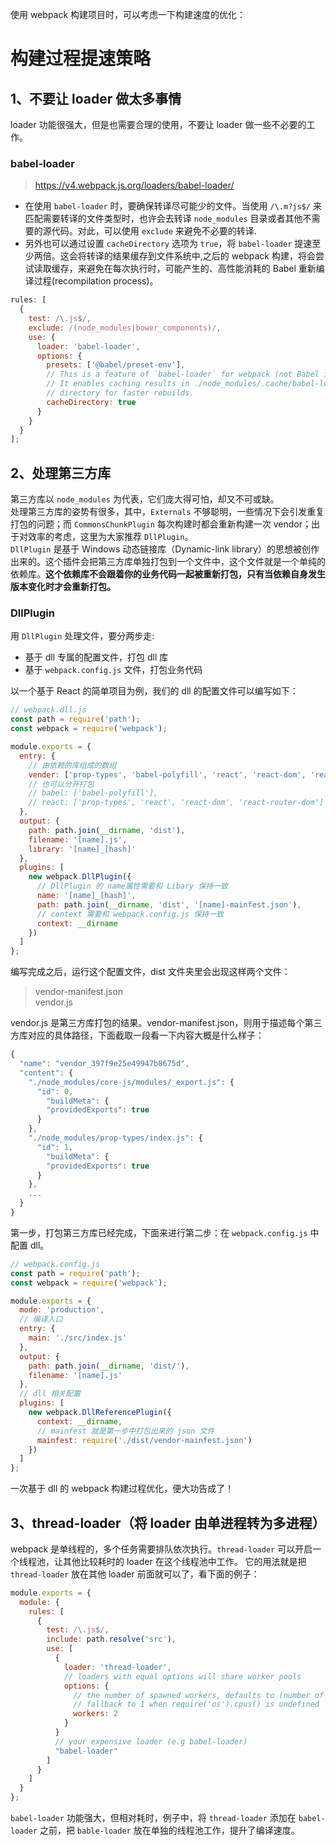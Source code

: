 使用 webpack 构建项目时，可以考虑一下构建速度的优化：

# 构建过程提速策略

## 1、不要让 loader 做太多事情

loader 功能很强大，但是也需要合理的使用，不要让 loader 做一些不必要的工作。

### babel-loader

> https://v4.webpack.js.org/loaders/babel-loader/

- 在使用 `babel-loader` 时，要确保转译尽可能少的文件。当使用 `/\.m?js$/` 来匹配需要转译的文件类型时，也许会去转译 `node_modules` 目录或者其他不需要的源代码。对此，可以使用 `exclude` 来避免不必要的转译.
- 另外也可以通过设置 `cacheDirectory` 选项为 `true`，将 `babel-loader` 提速至少两倍。这会将转译的结果缓存到文件系统中,之后的 webpack 构建，将会尝试读取缓存，来避免在每次执行时，可能产生的、高性能消耗的 Babel 重新编译过程(recompilation process)。

```js
rules: [
  {
    test: /\.js$/,
    exclude: /(node_modules|bower_components)/,
    use: {
      loader: 'babel-loader',
      options: {
        presets: ['@babel/preset-env'],
        // This is a feature of `babel-loader` for webpack (not Babel itself).
        // It enables caching results in ./node_modules/.cache/babel-loader/
        // directory for faster rebuilds.
        cacheDirectory: true
      }
    }
  }
];
```

## 2、处理第三方库

第三方库以 `node_modules` 为代表，它们庞大得可怕，却又不可或缺。  
处理第三方库的姿势有很多，其中，`Externals` 不够聪明，一些情况下会引发重复打包的问题；而 `CommonsChunkPlugin` 每次构建时都会重新构建一次 vendor；出于对效率的考虑，这里为大家推荐 `DllPlugin`。  
`DllPlugin` 是基于 Windows 动态链接库（Dynamic-link library）的思想被创作出来的。这个插件会把第三方库单独打包到一个文件中，这个文件就是一个单纯的依赖库。**这个依赖库不会跟着你的业务代码一起被重新打包，只有当依赖自身发生版本变化时才会重新打包。**

### DllPlugin

用 `DllPlugin` 处理文件，要分两步走:

- 基于 dll 专属的配置文件，打包 dll 库
- 基于 `webpack.config.js` 文件，打包业务代码

以一个基于 React 的简单项目为例，我们的 dll 的配置文件可以编写如下：

```js
// webpack.dll.js
const path = require('path');
const webpack = require('webpack');

module.exports = {
  entry: {
    // 由依赖的库组成的数组
    vender: ['prop-types', 'babel-polyfill', 'react', 'react-dom', 'react-router-dom']
    // 也可以分开打包
    // babel: ['babel-polyfill'],
    // react: ['prop-types', 'react', 'react-dom', 'react-router-dom']
  },
  output: {
    path: path.join(__dirname, 'dist'),
    filename: '[name].js',
    library: '[name]_[hash]'
  },
  plugins: [
    new webpack.DllPlugin({
      // DllPlugin 的 name属性需要和 Libary 保持一致
      name: '[name]_[hash]',
      path: path.join(__dirname, 'dist', '[name]-mainfest.json'),
      // context 需要和 webpack.config.js 保持一致
      context: __dirname
    })
  ]
};
```

编写完成之后，运行这个配置文件，dist 文件夹里会出现这样两个文件：

> vendor-manifest.json  
> vendor.js

vendor.js 是第三方库打包的结果。vendor-manifest.json，则用于描述每个第三方库对应的具体路径，下面截取一段看一下内容大概是什么样子：

```js
{
  "name": "vendor_397f9e25e49947b8675d",
  "content": {
    "./node_modules/core-js/modules/_export.js": {
      "id": 0,
        "buildMeta": {
        "providedExports": true
      }
    },
    "./node_modules/prop-types/index.js": {
      "id": 1,
        "buildMeta": {
        "providedExports": true
      }
    },
    ...
  }
}
```

第一步，打包第三方库已经完成，下面来进行第二步：在 `webpack.config.js` 中配置 dll。

```js
// webpack.config.js
const path = require('path');
const webpack = require('webpack');

module.exports = {
  mode: 'production',
  // 编译入口
  entry: {
    main: './src/index.js'
  },
  output: {
    path: path.join(__dirname, 'dist/'),
    filename: '[name].js'
  },
  // dll 相关配置
  plugins: [
    new webpack.DllReferencePlugin({
      context: __dirname,
      // mainfest 就是第一步中打包出来的 json 文件
      mainfest: require('./dist/vendor-mainfest.json')
    })
  ]
};
```

一次基于 dll 的 webpack 构建过程优化，便大功告成了！

## 3、thread-loader（将 loader 由单进程转为多进程）

webpack 是单线程的，多个任务需要排队依次执行。`thread-loader` 可以开启一个线程池，让其他比较耗时的 loader 在这个线程池中工作。
它的用法就是把 `thread-loader` 放在其他 loader 前面就可以了，看下面的例子：

```js
module.exports = {
  module: {
    rules: [
      {
        test: /\.js$/,
        include: path.resolve('src'),
        use: [
          {
            loader: 'thread-loader',
            // loaders with equal options will share worker pools
            options: {
              // the number of spawned workers, defaults to (number of cpus - 1) or
              // fallback to 1 when require('os').cpus() is undefined
              workers: 2
            }
          }
          // your expensive loader (e.g babel-loader)
          "babel-loader"
        ]
      }
    ]
  }
};
```

`babel-loader` 功能强大，但相对耗时，例子中，将 `thread-loader` 添加在 `babel-loader` 之前，把 `bable-loader` 放在单独的线程池工作，提升了编译速度。
